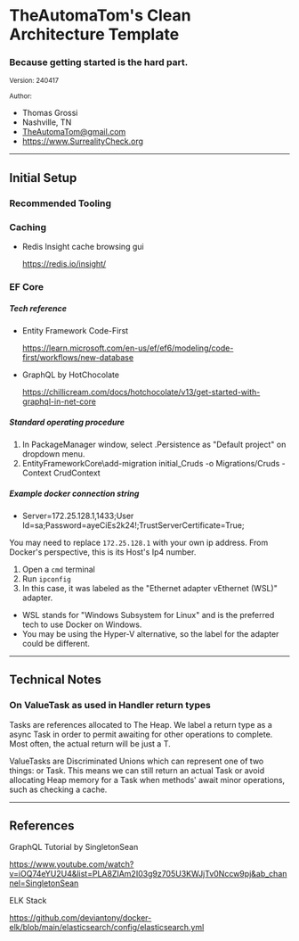 ﻿# TheAutomaTom's Clean Architecture Template
### Because getting started is the hard part. 

<small>Version: 240417</small>

<small>Author:</small>
- Thomas Grossi 
- Nashville, TN 
- TheAutomaTom@gmail.com 
- https://www.SurrealityCheck.org



<hr/>

## Initial Setup

### Recommended Tooling

### Caching

- Redis Insight cache browsing gui

	https://redis.io/insight/

### EF Core

##### Tech reference

- Entity Framework Code-First 
 
	https://learn.microsoft.com/en-us/ef/ef6/modeling/code-first/workflows/new-database

- GraphQL by HotChocolate 

	https://chillicream.com/docs/hotchocolate/v13/get-started-with-graphql-in-net-core

##### Standard operating procedure

1. In PackageManager window, select .Persistence as "Default project" on dropdown menu.
1. EntityFrameworkCore\add-migration initial_Cruds -o Migrations/Cruds -Context CrudContext

##### Example docker connection string

- Server=172.25.128.1,1433;User Id=sa;Password=ayeCiEs2k24!;TrustServerCertificate=True;

You may need to replace `172.25.128.1` with your own ip address.  From Docker's perspective, this is its Host's Ip4 number.

1. Open a `cmd` terminal
1. Run `ipconfig`
1. In this case, it was labeled as the "Ethernet adapter vEthernet (WSL)" adapter.  
- WSL stands for "Windows Subsystem for Linux" and is the preferred tech to use Docker on Windows.  
- You may be using the Hyper-V alternative, so the label for the adapter could be different.

<hr/>

## Technical Notes

### On ValueTask as used in Handler return types
	
Tasks are references allocated to The Heap.  We label a return type as a async Task<T> in order to permit awaiting for other operations to complete.  Most often, the actual return will be just a T.

ValueTasks are Discriminated Unions which can represent one of two things: <T> or Task<T>.  This means we can still return an actual Task<T> or avoid allocating Heap memory for a Task when methods' await minor operations, such as checking a cache.

<hr/>

## References

GraphQL Tutorial by SingletonSean

https://www.youtube.com/watch?v=iOQ74eYU2U4&list=PLA8ZIAm2I03g9z705U3KWJjTv0Nccw9pj&ab_channel=SingletonSean

ELK Stack

https://github.com/deviantony/docker-elk/blob/main/elasticsearch/config/elasticsearch.yml

